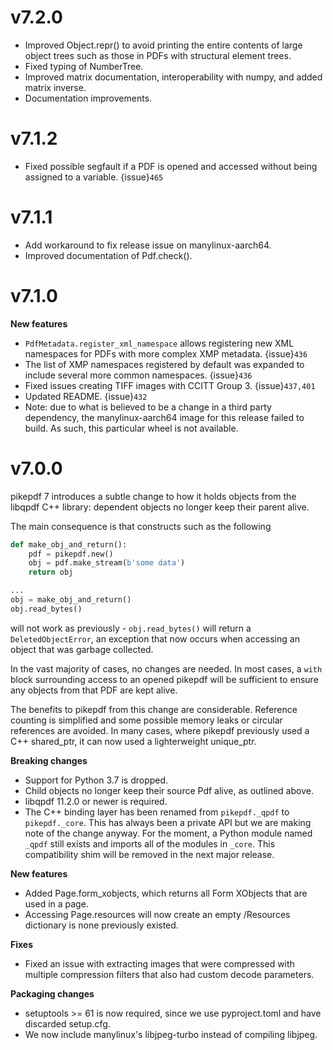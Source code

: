 # v7.2.0

- Improved Object.repr() to avoid printing the entire contents of large object trees
  such as those in PDFs with structural element trees.
- Fixed typing of NumberTree.
- Improved matrix documentation, interoperability with numpy, and added matrix inverse.
- Documentation improvements.

# v7.1.2

- Fixed possible segfault if a PDF is opened and accessed without being assigned to a
  variable. {issue}`465`

# v7.1.1

- Add workaround to fix release issue on manylinux-aarch64.
- Improved documentation of Pdf.check().

# v7.1.0

**New features**

- `PdfMetadata.register_xml_namespace` allows registering new XML namespaces for
  PDFs with more complex XMP metadata. {issue}`436`
- The list of XMP namespaces registered by default was expanded to include several
  more common namespaces. {issue}`436`
- Fixed issues creating TIFF images with CCITT Group 3. {issue}`437,401`
- Updated README. {issue}`432`
- Note: due to what is believed to be a change in a third party dependency, the
  manylinux-aarch64 image for this release failed to build. As such, this particular
  wheel is not available.

# v7.0.0

pikepdf 7 introduces a subtle change to how it holds objects from the libqpdf C++ library:
dependent objects no longer keep their parent alive.

The main consequence is that constructs such as the following

```python
def make_obj_and_return():
    pdf = pikepdf.new()
    obj = pdf.make_stream(b'some data')
    return obj

...
obj = make_obj_and_return()
obj.read_bytes()
```

will not work as previously - `obj.read_bytes()` will return a
`DeletedObjectError`, an exception that now occurs when accessing an object that was
garbage collected.

In the vast majority of cases, no changes are needed. In most cases, a `with` block
surrounding access to an opened pikepdf will be sufficient to ensure any objects
from that PDF are kept alive.

The benefits to pikepdf from this change are considerable. Reference counting is
simplified and some possible memory leaks or circular references are avoided. In many
cases, where pikepdf previously used a C++ shared_ptr, it can now used a
lighterweight unique_ptr.

**Breaking changes**

- Support for Python 3.7 is dropped.
- Child objects no longer keep their source Pdf alive, as outlined above.
- libqpdf 11.2.0 or newer is required.
- The C++ binding layer has been renamed from `pikepdf._qpdf` to `pikepdf._core`.
  This has always been a private API but we are making note of the change anyway.
  For the moment, a Python module named `_qpdf` still exists and imports all of the
  modules in `_core`. This compatibility shim will be removed in the next major
  release.

**New features**

- Added Page.form_xobjects, which returns all Form XObjects that are used in a page.
- Accessing Page.resources will now create an empty /Resources dictionary is none
  previously existed.

**Fixes**

- Fixed an issue with extracting images that were compressed with multiple compression
  filters that also had custom decode parameters.

**Packaging changes**

- setuptools >= 61 is now required, since we use pyproject.toml and have discarded
  setup.cfg.
- We now include manylinux's libjpeg-turbo instead of compiling libjpeg.
